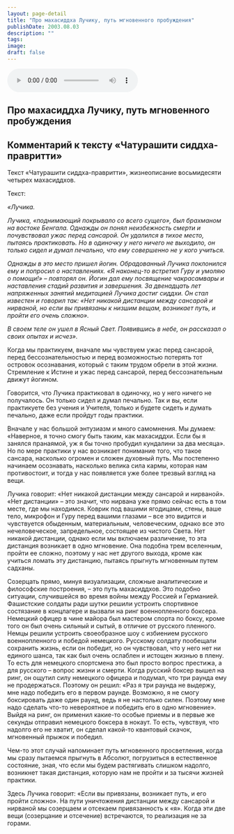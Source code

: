 ```yaml
---
layout: page-detail
title: "Про махасиддха Лучику, путь мгновенного пробуждения"
publishDate: 2003.08.03
description: ""
tags:
image:
draft: false
---
```


<audio title="2003.08.03 - Про махасиддха Лучику, путь мгновенного пробуждения.mp3" src="https://filer-api.advayta.org/v1.0/public/files/75166" controls=""></audio>

## **Про махасиддха Лучику, путь мгновенного пробуждения**
## **Комментарий к тексту «Чатурашити сиддха-правритти»**
 Текст «Чатурашити сиддха-правритти», жизнеописание восьмидесяти четырех махасиддхов.

  
 Текст:

_«Лучика._ 

 _Лучика, «поднимающий покрывало со всего сущего», был брахманом на востоке Бенгала. Однажды он понял неизбежность смерти и почувствовал ужас перед сансарой. Он удалился в тихое место, пытаясь практиковать. Но в одиночку у него ничего не выходило, он только сидел и думал печально, что ему совершенно не у кого учиться._ 

 _Однажды в это место пришел йогин. Обрадованный Лучика поклонился ему и попросил о наставлениях. «Я наконец-то встретил Гуру и умоляю о помощи!» – повторял он. Йогин дал ему посвящение чакрасамвары и наставления стадий развития и завершения. За двенадцать лет напряженных занятий медитацией Лучика достиг сиддхи. Он стал известен и говорил так: «Нет никакой дистанции между сансарой и нирваной, но если вы привязаны к низшим вещам, возникает путь, и пройти его очень сложно»._ 

_В своем теле он ушел в Ясный Свет. Появившись в небе, он рассказал о своих опытах и исчез»._ 

  
 Когда мы практикуем, вначале мы чувствуем ужас перед сансарой, перед бессознательностью и перед возможностью потерять тот островок осознавания, который с таким трудом обрели в этой жизни. Стремление к Истине и ужас перед сансарой, перед бессознательным движут йогином.

  
 Говорится, что Лучика практиковал в одиночку, но у него ничего не получалось. Он только сидел и думал печально. Так и вы, если практикуете без учения и Учителя, только и будете сидеть и думать печально, даже если пройдут годы практики.

  
 Вначале у нас большой энтузиазм и много самомнения. Мы думаем: «Наверное, я точно смогу быть таким, как махасиддхи. Если бы я занялся пранаямой, уж я бы точно пробудил кундалини за два месяца». Но по мере практики у нас возникает понимание того, что такое сансара, насколько огромен и сложен духовный путь. Мы постепенно начинаем осознавать, насколько велика сила кармы, которая нам противостоит, и тогда у нас появляется уже более трезвый взгляд на вещи.

  
 Лучика говорит: «Нет никакой дистанции между сансарой и нирваной». «Нет дистанции» – это значит, что нирвана уже прямо сейчас есть в том месте, где мы находимся. Коврик под вашими ягодицами, стены, ваше тело, микрофон и Гуру перед вашими глазами – все это видится и чувствуется обыденным, материальным, человеческим, однако все это нечеловеческое, запредельное, состоящее из чистого Света. Нет никакой дистанции, однако если мы включаем различение, то эта дистанция возникает в одно мгновение. Она подобна трем вселенным, пройти ее сложно, поэтому у нас нет другого выхода, кроме как учиться ломать эту дистанцию, пытаясь прыгнуть мгновенным путем садханы.

  
 Созерцать прямо, минуя визуализации, сложные аналитические и философские построения, – это путь махасиддхов. Это подобно ситуации, случившейся во время войны между Россией и Германией. Фашистские солдаты ради шутки решили устроить спортивное состязание в концлагере и вызвали на ринг военнопленного боксера. Немецкий офицер в чине майора был мастером спорта по боксу, кроме того он был очень сильный и сытый, в отличие от русского пленного. Немцы решили устроить своеобразное шоу с избиением русского военнопленного и победой немецкого. Русскому солдату пообещали сохранить жизнь, если он победит, но он чувствовал, что у него нет ни единого шанса, так как был очень ослаблен и истощен жизнью в плену. То есть для немецкого спортсмена это был просто вопрос престижа, а для русского – вопрос жизни и смерти. Когда русский боксер вышел на ринг, он ощутил силу немецкого офицера и подумал, что три раунда ему не продержаться. Поэтому он решил: «Раз я три раунда не выдержу, мне надо победить его в первом раунде. Возможно, я не смогу боксировать даже один раунд, ведь я не настолько силен. Поэтому мне надо сделать что-то невероятное и победить его в одно мгновение». Выйдя на ринг, он применил какие-то особые приемы и в первые же секунды отправил немецкого боксера в нокаут. То есть, чувствуя, что надолго его не хватит, он сделал какой-то квантовый скачок, мгновенный прыжок и победил.

  
 Чем-то этот случай напоминает путь мгновенного просветления, когда мы сразу пытаемся прыгнуть в Абсолют, погрузиться в естественное состояние, зная, что если мы будем растягивать слишком надолго, возникнет такая дистанция, которую нам не пройти и за тысячи жизней практики.

  
 Здесь Лучика говорит: «Если вы привязаны, возникает путь, и его пройти сложно». На пути уничтожения дистанции между сансарой и нирваной мы созерцаем и отсекаем привязанность к «я». Когда эти две вещи (созерцание и отсечение) встречаются, то реализация не за горами.
  
  
